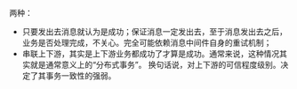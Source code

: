 

两种：
* 只要发出去消息就认为是成功；保证消息一定发出去，至于消息发出去之后，业务是否处理完成，不关心。完全可能依赖消息中间件自身的重试机制；
* 串联上下游，其实是上下游业务都成功了才算是成功。通常来说，这种情况其实就是通常意义上的“分布式事务”。
换句话说，对上下游的可信程度级别。决定了其事务一致性的强弱。
